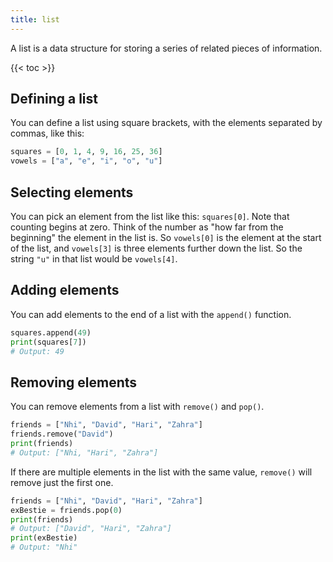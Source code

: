 ```yaml
---
title: list
---
```

A list is a data structure for storing a series of related pieces of information.

{{< toc >}}

## Defining a list
You can define a list using square brackets, with the elements separated by commas, like this:

```python
squares = [0, 1, 4, 9, 16, 25, 36]
vowels = ["a", "e", "i", "o", "u"]
```

## Selecting elements
You can pick an element from the list like this: `squares[0]`. Note that counting begins at zero.
Think of the number as "how far from the beginning" the element in the list is.
So `vowels[0]` is the element at the start of the list, and `vowels[3]` is three elements further down the list. So the string `"u"` in that list would be `vowels[4]`.

## Adding elements
You can add elements to the end of a list with the `append()` function.

```python
squares.append(49)
print(squares[7])
# Output: 49
```

## Removing elements
You can remove elements from a list with `remove()` and `pop()`.

```python
friends = ["Nhi", "David", "Hari", "Zahra"]
friends.remove("David")
print(friends)
# Output: ["Nhi, "Hari", "Zahra"]
```
If there are multiple elements in the list with the same value, `remove()` will remove just the first one.

```python
friends = ["Nhi", "David", "Hari", "Zahra"]
exBestie = friends.pop(0)
print(friends)
# Output: ["David", "Hari", "Zahra"]
print(exBestie)
# Output: "Nhi"
```
